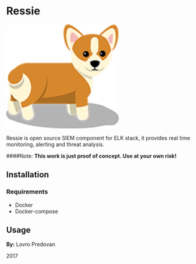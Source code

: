 # Ressie

<img src="./ressie.png" alt="Ressie" width="300px">

Ressie is open source SIEM component for ELK stack, it provides real time monitoring, alerting and threat analysis.

####Note:
**This work is just proof of concept. Use at your own risk!**

## Installation

### Requirements

* Docker
* Docker-compose


## Usage



**By:** Lovro Predovan

2017

